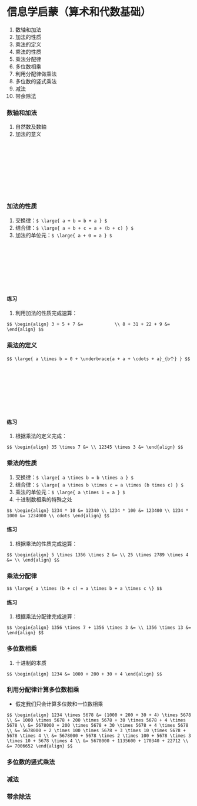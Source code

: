 # 信息学启蒙（算术和代数基础）

1. 数轴和加法
1. 加法的性质
1. 乘法的定义
1. 乘法的性质
1. 乘法分配律
1. 多位数相乘
1. 利用分配律做乘法
1. 多位数的竖式乘法
1. 减法
1. 带余除法

	
### 数轴和加法

1. 自然数及数轴<!-- .element: class="fragment fade-in" -->
1. 加法的意义<!-- .element: class="fragment fade-in" -->
<br/>
<br/>
<br/>
<br/>
<br/>
<br/>
<br/>
<br/>

	
### 加法的性质

1. 交换律：`$ \large{ a + b = b + a } $`
1. 结合律：`$ \large{ a + b + c = a + (b + c) } $`
1. 加法的单位元：`$ \large{ a + 0 = a } $`
<br/>
<br/>
<br/>
<br/>
<br/>
<br/>
<br/>

	
#### 练习

1. 利用加法的性质完成速算：

`$$
\begin{align}
    3 + 5 + 7 &=            \\
    8 + 31 + 22 + 9 &=
\end{align}
$$`

	
### 乘法的定义

`$$
\large{
    a \times b = 0 + \underbrace{a + a + \cdots + a}_{b个}
}
$$`

<br/>
<br/>
<br/>
<br/>
<br/>
<br/>
<br/>

	
#### 练习

1. 根据乘法的定义完成：

`$$
\begin{align}
    35 \times 7 &= \\
    12345 \times 3 &=
\end{align}
$$`

	
### 乘法的性质

1. 交换律：`$ \large{ a \times b = b \times a } $`
1. 结合律：`$ \large{ a \times b \times c = a \times (b times c) } $`
1. 乘法的单位元：`$ \large{ a \times 1 = a } $`
1. 十进制数相乘的特殊之处

`$$
\begin{align}
    1234 * 10 &= 12340 \\
    1234 * 100 &= 123400 \\
    1234 * 1000 &= 1234000 \\
    cdots
\end{align}
$$`

	
#### 练习

1. 根据乘法的性质完成速算：

`$$
\begin{align}
    5 \times 1356 \times 2 &= \\
    25 \times 2789 \times 4 &= \\
\end{align}
$$`

	
### 乘法分配律

`$$
\large{
    a \times (b + c) = a \times b + a \times c
\}
$$`

	
#### 练习

1. 根据乘法分配律完成速算：

`$$
\begin{align}
    1356 \times 7 + 1356 \times 3 &= \\
    1356 \times 13 &=
\end{align}
$$`

	
### 多位数相乘

1. 十进制的本质

`$$
\begin{align}
    1234 &= 1000 + 200 + 30 + 4
\end{align}
$$`

	
### 利用分配律计算多位数相乘

- 假定我们只会计算多位数和一位数相乘

`$$
\begin{align}
    1234 \times 5678 &= (1000 + 200 + 30 + 4) \times 5678 \\
                     &= 1000 \times 5678 + 200 \times 5678 + 30 \times 5678 + 4 \times 5678 \\
                     &= 5678000 + 200 \times 5678 + 30 \times 5678 + 4 \times 5678 \\
                     &= 5678000 + 2 \times 100 \times 5678 + 3 \times 10 \times 5678 + 5678 \times 4 \\
                     &= 5678000 + 5678 \times 2 \times 100 + 5678 \times 3 \times 10 + 5678 \times 4 \\
                     &= 5678000 + 1135600 + 170340 + 22712 \\
                     &= 7006652
\end{align}
$$`

	
### 多位数的竖式乘法<!-- .element: class="fragment fade-out" -->

	
### 减法<!-- .element: class="fragment fade-out" -->

	
### 带余除法<!-- .element: class="fragment fade-out" -->

